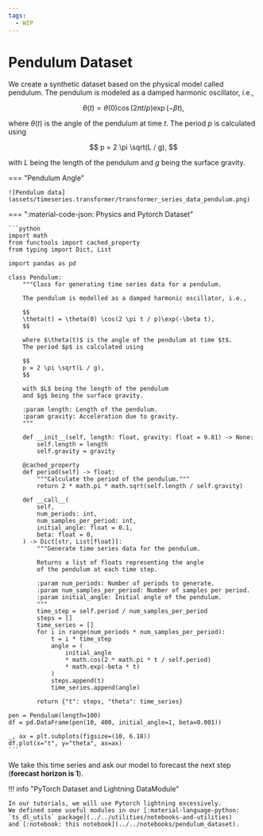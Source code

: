 ```yaml
---
tags:
  - WIP
---
```

# Pendulum Dataset

We create a synthetic dataset based on the physical model called pendulum. The pendulum is modeled as a damped harmonic oscillator, i.e.,

$$
\theta(t) = \theta(0) \cos(2 \pi t / p)\exp(-\beta t),
$$

where $\theta(t)$ is the angle of the pendulum at time $t$.
The period $p$ is calculated using

$$
p = 2 \pi \sqrt(L / g),
$$

with $L$ being the length of the pendulum and $g$ being the surface gravity.

=== "Pendulum Angle"

    ![Pendulum data](assets/timeseries.transformer/transformer_series_data_pendulum.png)

=== ":material-code-json: Physics and Pytorch Dataset"

    ```python
    import math
    from functools import cached_property
    from typing import Dict, List

    import pandas as pd

    class Pendulum:
        """Class for generating time series data for a pendulum.

        The pendulum is modelled as a damped harmonic oscillator, i.e.,

        $$
        \theta(t) = \theta(0) \cos(2 \pi t / p)\exp(-\beta t),
        $$

        where $\theta(t)$ is the angle of the pendulum at time $t$.
        The period $p$ is calculated using

        $$
        p = 2 \pi \sqrt(L / g),
        $$

        with $L$ being the length of the pendulum
        and $g$ being the surface gravity.

        :param length: Length of the pendulum.
        :param gravity: Acceleration due to gravity.
        """

        def __init__(self, length: float, gravity: float = 9.81) -> None:
            self.length = length
            self.gravity = gravity

        @cached_property
        def period(self) -> float:
            """Calculate the period of the pendulum."""
            return 2 * math.pi * math.sqrt(self.length / self.gravity)

        def __call__(
            self,
            num_periods: int,
            num_samples_per_period: int,
            initial_angle: float = 0.1,
            beta: float = 0,
        ) -> Dict[str, List[float]]:
            """Generate time series data for the pendulum.

            Returns a list of floats representing the angle
            of the pendulum at each time step.

            :param num_periods: Number of periods to generate.
            :param num_samples_per_period: Number of samples per period.
            :param initial_angle: Initial angle of the pendulum.
            """
            time_step = self.period / num_samples_per_period
            steps = []
            time_series = []
            for i in range(num_periods * num_samples_per_period):
                t = i * time_step
                angle = (
                    initial_angle
                    * math.cos(2 * math.pi * t / self.period)
                    * math.exp(-beta * t)
                )
                steps.append(t)
                time_series.append(angle)

            return {"t": steps, "theta": time_series}

    pen = Pendulum(length=100)
    df = pd.DataFrame(pen(10, 400, initial_angle=1, beta=0.001))

    _, ax = plt.subplots(figsize=(10, 6.18))
    df.plot(x="t", y="theta", ax=ax)
    ```

We take this time series and ask our model to forecast the next step (**forecast horizon is 1**).


!!! info "PyTorch Dataset and Lightning DataModule"

    In our tutorials, we will use Pytorch lightning excessively.
    We defined some useful modules in our [:material-language-python: `ts_dl_utils` package](../../utilities/notebooks-and-utilities)
    and [:notebook: this notebook](../../notebooks/pendulum_dataset).
